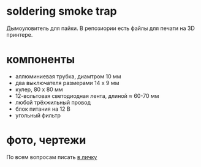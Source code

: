 # soldering smoke trap
Дымоуловитель для пайки. В репозиории есть файлы для печати на 3D принтере.
# компоненты
- аллюминиевая трубка, диамтром 10 мм
- два выключателя размерами 14 x 9 мм
- кулер, 80 x 80 мм
- 12-вольтовая светодиодная лента, длиной ≈ 60-70 мм
- любой трёхжильный провод
- блок питания на 12 В
- угольный фильтр
# фото, чертежи


По всем вопросам писать [в личку](https://t.me/Oleg_Krd_RU)
